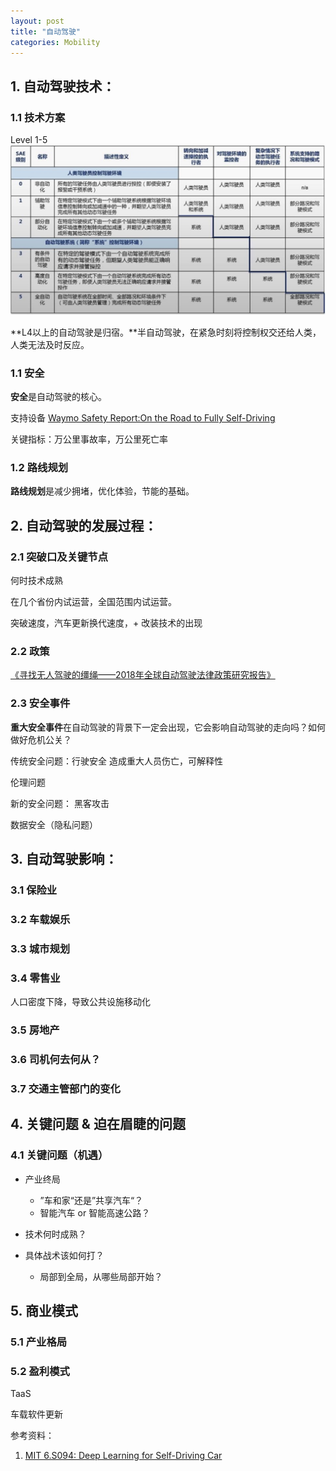```yaml
---
layout: post
title: "自动驾驶"
categories: Mobility
---
```

## 1. 自动驾驶技术：
### 1.1 技术方案
Level 1-5
![](/img/tencent_automobile.jpeg)

**L4以上的自动驾驶是归宿。**半自动驾驶，在紧急时刻将控制权交还给人类，人类无法及时反应。

### 1.1 安全
**安全**是自动驾驶的核心。

支持设备
[Waymo Safety Report:On the Road to Fully Self-Driving](https://storage.googleapis.com/sdc-prod/v1/safety-report/Safety%20Report%202018.pdf)

关键指标：万公里事故率，万公里死亡率

### 1.2 路线规划
**路线规划**是减少拥堵，优化体验，节能的基础。

## 2. 自动驾驶的发展过程：
### 2.1 突破口及关键节点
何时技术成熟

在几个省份内试运营，全国范围内试运营。

突破速度，汽车更新换代速度，+ 改装技术的出现

### 2.2 政策
[《寻找无人驾驶的缰绳——2018年全球自动驾驶法律政策研究报告》](http://hxiaom.github.io/mobility/2018/09/16/Tencent-automobile.html)

### 2.3 安全事件

**重大安全事件**在自动驾驶的背景下一定会出现，它会影响自动驾驶的走向吗？如何做好危机公关？

传统安全问题：行驶安全
造成重大人员伤亡，可解释性

伦理问题

新的安全问题：
黑客攻击

数据安全（隐私问题）

## 3. 自动驾驶影响：

### 3.1 保险业

### 3.2 车载娱乐

### 3.3 城市规划

### 3.4 零售业
人口密度下降，导致公共设施移动化

### 3.5 房地产

### 3.6 司机何去何从？

### 3.7 交通主管部门的变化

## 4. 关键问题 & 迫在眉睫的问题

### 4.1 关键问题（机遇）

- 产业终局
    - ”车和家“还是”共享汽车“？
    - 智能汽车 or 智能高速公路？

- 技术何时成熟？

- 具体战术该如何打？
    - 局部到全局，从哪些局部开始？


## 5. 商业模式

### 5.1 产业格局

### 5.2 盈利模式

TaaS

车载软件更新



参考资料：
1. [MIT 6.S094: Deep Learning for Self-Driving Car](https://selfdrivingcars.mit.edu/)